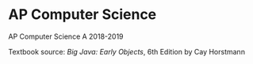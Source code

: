 # AP Computer Science
AP Computer Science A 2018-2019

Textbook source: _Big Java: Early Objects_, 6th Edition by Cay Horstmann
